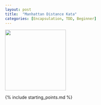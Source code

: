 ```yaml
---
layout: post
title:  "Manhattan Distance Kata"
categories: [Encapsulation, TDD, Beginner]
---
```


<img style="height: 200px" src="{{ site.github.url }}/images/manhattan_distance.jpg">

{% include starting_points.md %}
